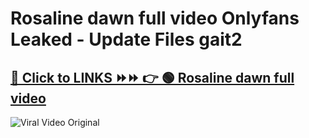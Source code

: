 
 # Rosaline dawn full video Onlyfans Leaked - Update Files gait2

## <h2><a href="https://clipsfans.com/Rosaline_dawn_full_video&ref=git">🔗 Click to LINKS ⏩⏩ 👉 🟢 Rosaline dawn full video </a></h2>

<a href="https://clipsfans.com/Rosaline_dawn_full_video&ref=git" rel="nofollow" data-target="animated-image.originalLink"><img src="https://i.ibb.co.com/xMMVF88/686577567.gif" alt="Viral Video Original" style="max-width: 100%; display: inline-block;" data-target="animated-image.originalImage"></a>

